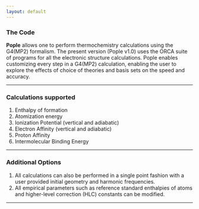 ```yaml
---
layout: default
---
```


### The Code
**Pople** allows one to perform thermochemistry calculations using the G4(MP2) formalism. The present version (Pople v1.0) uses the ORCA suite of programs for all the electronic structure calculations. Pople enables customizing every step in a G4(MP2) calculation, enabling the user to explore the effects of choice of theories and basis sets on the speed and accuracy.

* * *

### Calculations supported
1. Enthalpy of formation
2. Atomization energy 
3. Ionization Potential (vertical and adiabatic)
4. Electron Affinity (vertical and adiabatic)
5. Proton Affinity
6. Intermolecular Binding Energy

* * *

### Additional Options
1. All calculations can also be performed in a single point fashion with a user provided initial geometry and harmonic frequencies.
2. All empirical parameters such as reference standard enthalpies of atoms and higher-level correction (HLC) constants can be modified.
 
* * *

